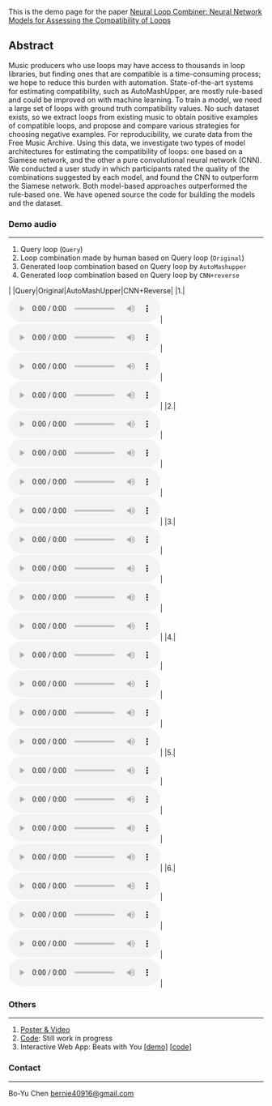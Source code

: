 This is the demo page for the paper [Neural Loop Combiner: Neural Network Models for Assessing the Compatibility of Loops](https://arxiv.org/abs/2008.02011)

## Abstract
Music producers who use loops may have access to thousands in loop libraries, but finding ones that are compatible is a time-consuming process; we hope to reduce this burden with automation. State-of-the-art systems for estimating compatibility, such as AutoMashUpper, are mostly rule-based and could be improved on with machine learning. To train a model, we need a large set of loops with ground truth compatibility values. No such dataset exists, so we extract loops from existing music to obtain positive examples of compatible loops, and propose and compare various strategies for choosing negative examples. For reproducibility, we curate data from the Free Music Archive. Using this data, we investigate two types of model architectures for estimating the compatibility of loops: one based on a Siamese network, and the other a pure convolutional neural network (CNN). We conducted a user study in which participants rated the quality of the combinations suggested by each model, and found the CNN to outperform the Siamese network. Both model-based approaches outperformed the rule-based one. We have opened source the code for building the models and the dataset.

### Demo audio

<hr>

1. Query loop (`Query`)
2. Loop combination made by human based on Query loop (`Original`)
3. Generated loop combination based on Query loop by `AutoMashupper`
4. Generated loop combination based on Query loop by `CNN+reverse`

|   |Query|Original|AutoMashUpper|CNN+Reverse|
|1.|<audio src="result/Q1/src.wav" controls="" preload=""></audio>|<audio src="result/Q1/ori.wav" controls="" preload=""></audio>|<audio src="result/Q1/atp.wav" controls="" preload=""></audio>|<audio src="result/Q1/cnn.wav" controls="" preload=""></audio>|
|2.|<audio src="result/Q2/src.wav" controls="" preload=""></audio>|<audio src="result/Q2/ori.wav" controls="" preload=""></audio>|<audio src="result/Q2/atp.wav" controls="" preload=""></audio>|<audio src="result/Q2/cnn.wav" controls="" preload=""></audio>|
|3.|<audio src="result/Q3/src.wav" controls="" preload=""></audio>|<audio src="result/Q3/ori.wav" controls="" preload=""></audio>|<audio src="result/Q3/atp.wav" controls="" preload=""></audio>|<audio src="result/Q3/cnn.wav" controls="" preload=""></audio>|
|4.|<audio src="result/Q4/src.wav" controls="" preload=""></audio>|<audio src="result/Q4/ori.wav" controls="" preload=""></audio>|<audio src="result/Q4/atp.wav" controls="" preload=""></audio>|<audio src="result/Q4/cnn.wav" controls="" preload=""></audio>|
|5.|<audio src="result/Q5/src.wav" controls="" preload=""></audio>|<audio src="result/Q5/ori.wav" controls="" preload=""></audio>|<audio src="result/Q5/atp.wav" controls="" preload=""></audio>|<audio src="result/Q5/cnn.wav" controls="" preload=""></audio>|
|6.|<audio src="result/Q6/src.wav" controls="" preload=""></audio>|<audio src="result/Q6/ori.wav" controls="" preload=""></audio>|<audio src="result/Q6/atp.wav" controls="" preload=""></audio>|<audio src="result/Q6/cnn.wav" controls="" preload=""></audio>|

### Others

<hr>

1. [Poster & Video](www.slideshare.net/secret/Ls1MW17LWmukyK)
2. [Code](https://github.com/mir-aidj/neural-loop-combiner): Still work in progress
3. Interactive Web App: Beats with You [[demo]](http://paulyuchen.com/beats-with-you/) [[code]](https://github.com/ChenPaulYu/beats-with-you)



### Contact 

<hr>

Bo-Yu Chen bernie40916@gmail.com
